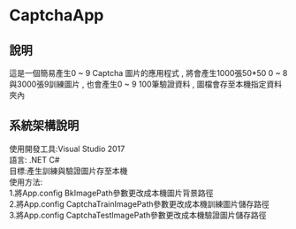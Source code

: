 # CaptchaApp

## 說明
這是一個簡易產生0 ~ 9 Captcha 圖片的應用程式 , 將會產生1000張50*50 0 ~ 8與3000張9訓練圖片 , 也會產生0 ~ 9 100筆驗證資料 , 圖檔會存至本機指定資料夾內

## 系統架構說明
使用開發工具:Visual Studio 2017<br />
語言: .NET C#<br />
目標:產生訓練與驗證圖片存至本機<br />
使用方法:<br />
1.將App.config BkImagePath參數更改成本機圖片背景路徑<br />
2.將App.config CaptchaTrainImagePath參數更改成本機訓練圖片儲存路徑<br />
3.將App.config CaptchaTestImagePath參數更改成本機驗證圖片儲存路徑<br />



